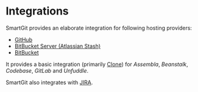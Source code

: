 # Integrations

SmartGit provides an elaborate integration for following hosting
providers:

  - [GitHub](https://www.syntevo.com/doc/display/SG065/GitHub+integration)
  - [BitBucket Server (Atlassian
    Stash)](https://www.syntevo.com/doc/display/SG070/BitBucket+Server+%28Atlassian+Stash%29+integration)
  - [BitBucket](https://www.syntevo.com/doc/display/SG070/BitBucket+integration)

It provides a basic integration (primarily
[Clone](Repository-Related_1704319.html#Repository-Related-clone)) for
*Assembla*, *Beanstalk*, *Codebase*, *GitLab* and *Unfuddle*.

SmartGit also integrates with [JIRA](JIRA).
